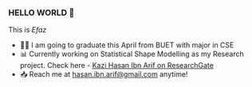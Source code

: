 ### HELLO WORLD 👋

This is *Efaz*

- 👨‍🎓 I am going to graduate this April from BUET with major in CSE
- 📊 Currently working on Statistical Shape Modelling as my Research project. Check here - <a href="https://www.researchgate.net/profile/Kazi-Hasan-Arif">Kazi Hasan Ibn Arif on ResearchGate</a>
- 📥 Reach me at  hasan.ibn.arif@gmail.com anytime!




